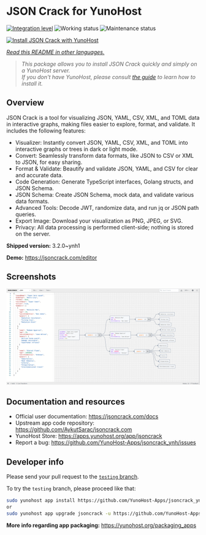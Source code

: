 <!--
N.B.: This README was automatically generated by <https://github.com/YunoHost/apps/tree/master/tools/readme_generator>
It shall NOT be edited by hand.
-->

# JSON Crack for YunoHost

[![Integration level](https://apps.yunohost.org/badge/integration/jsoncrack)](https://ci-apps.yunohost.org/ci/apps/jsoncrack/)
![Working status](https://apps.yunohost.org/badge/state/jsoncrack)
![Maintenance status](https://apps.yunohost.org/badge/maintained/jsoncrack)

[![Install JSON Crack with YunoHost](https://install-app.yunohost.org/install-with-yunohost.svg)](https://install-app.yunohost.org/?app=jsoncrack)

*[Read this README in other languages.](./ALL_README.md)*

> *This package allows you to install JSON Crack quickly and simply on a YunoHost server.*  
> *If you don't have YunoHost, please consult [the guide](https://yunohost.org/install) to learn how to install it.*

## Overview

JSON Crack is a tool for visualizing JSON, YAML, CSV, XML, and TOML data in interactive graphs, making files easier to explore, format, and validate. It includes the following features:
- Visualizer: Instantly convert JSON, YAML, CSV, XML, and TOML into interactive graphs or trees in dark or light mode.
- Convert: Seamlessly transform data formats, like JSON to CSV or XML to JSON, for easy sharing.
- Format & Validate: Beautify and validate JSON, YAML, and CSV for clear and accurate data.
- Code Generation: Generate TypeScript interfaces, Golang structs, and JSON Schema.
- JSON Schema: Create JSON Schema, mock data, and validate various data formats.
- Advanced Tools: Decode JWT, randomize data, and run jq or JSON path queries.
- Export Image: Download your visualization as PNG, JPEG, or SVG.
- Privacy: All data processing is performed client-side; nothing is stored on the server.


**Shipped version:** 3.2.0~ynh1

**Demo:** <https://jsoncrack.com/editor>

## Screenshots

![Screenshot of JSON Crack](./doc/screenshots/jsoncrack.png)

## Documentation and resources

- Official user documentation: <https://jsoncrack.com/docs>
- Upstream app code repository: <https://github.com/AykutSarac/jsoncrack.com>
- YunoHost Store: <https://apps.yunohost.org/app/jsoncrack>
- Report a bug: <https://github.com/YunoHost-Apps/jsoncrack_ynh/issues>

## Developer info

Please send your pull request to the [`testing` branch](https://github.com/YunoHost-Apps/jsoncrack_ynh/tree/testing).

To try the `testing` branch, please proceed like that:

```bash
sudo yunohost app install https://github.com/YunoHost-Apps/jsoncrack_ynh/tree/testing --debug
or
sudo yunohost app upgrade jsoncrack -u https://github.com/YunoHost-Apps/jsoncrack_ynh/tree/testing --debug
```

**More info regarding app packaging:** <https://yunohost.org/packaging_apps>
